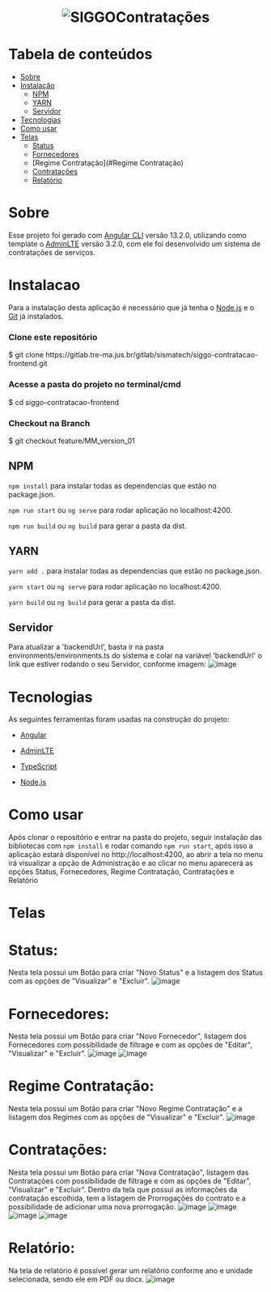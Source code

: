 <h1 align="center">
  <img alt="SIGGOContratações" title="#SIGGOContratações" src="https://user-images.githubusercontent.com/69858181/169584090-d5c33c24-b4f8-41e5-b8e5-9e78e20da7a9.png" />
</h1>

Tabela de conteúdos
=================
<!--ts-->
   *  [Sobre](#Sobre)
   *  [Instalação](#instalacao)
      *  [NPM](#NPM)
      *  [YARN](#YARN)
      *  [Servidor](#Servidor)
   *  [Tecnologias](#tecnologias)
   *  [Como usar](#como-usar)
   *  [Telas](#Telas)
      *  [Status](#Status)
      *  [Fornecedores](#Fornecedores)
      *  [Regime Contratação](#Regime Contratação)
      *  [Contratações](#Contratações)
      *  [Relatório](#Relatório)
<!--te-->



# Sobre
Esse projeto foi gerado com [Angular CLI](https://github.com/angular/angular-cli) versão 13.2.0, utilizando como template o [AdminLTE](https://adminlte.io/themes/v3/index3.html) versão 3.2.0, com ele foi desenvolvido um sistema de contratações de serviços.

# Instalacao
  Para a instalação desta aplicação é necessário que já tenha o [Node.js](https://nodejs.org/en/) e o [Git](https://git-scm.com/downloads) já instalados. 
  
<h3>Clone este repositório</h3>
$ git clone https://gitlab.tre-ma.jus.br/gitlab/sismatech/siggo-contratacao-frontend.git

<h3>Acesse a pasta do projeto no terminal/cmd</h3>
$ cd siggo-contratacao-frontend 

<h3>Checkout na Branch</h3>
$ git checkout feature/MM_version_01

## NPM
  `npm install` para instalar todas as dependencias que estão no package.json.
  
  `npm run start` ou `ng serve` para rodar aplicação no localhost:4200.

  `npm run build` ou `ng build` para gerar a pasta da dist.
 
## YARN
  ` yarn add . ` para instalar todas as dependencias que estão no package.json.

  `yarn start` ou `ng serve` para rodar aplicação no localhost:4200.

  `yarn build` ou `ng build` para gerar a pasta da dist.

## Servidor
   Para atualizar a 'backendUrl', basta ir na pasta environments/environments.ts do sistema e colar na variável 'backendUrl' o link que estiver rodando o seu Servidor, conforme imagem:
  ![image](https://user-images.githubusercontent.com/69858181/169563106-531f1d48-724d-48f3-93ed-2544fa055d49.png)

# Tecnologias
As seguintes ferramentas foram usadas na construção do projeto:
* [Angular](https://github.com/angular/angular-cli)

* [AdminLTE](https://adminlte.io/themes/v3/index3.html)

* [TypeScript](https://www.typescriptlang.org/)

* [Node.js](https://nodejs.org/en/)

# Como usar 

  Após clonar o repositório e entrar na pasta do projeto, seguir instalação das bibliotecas com `npm install` e rodar comando `npm run start`, após isso a aplicação estará disponível no http://localhost:4200, ao abrir a tela no menu irá visualizar a opção de Administração e ao clicar no menu aparecerá as opções Status, Fornecedores, Regime Contratação, Contratações e Relatório
  
# Telas
# Status:
Nesta tela possui um Botão para criar "Novo Status" e a listagem dos Status com as opções de "Visualizar" e "Excluir".
![image](https://user-images.githubusercontent.com/69858181/169588683-a9cbb43e-b916-4156-b7c2-6bc1a5299c53.png)


# Fornecedores: 
Nesta tela possui um Botão para criar "Novo Fornecedor", listagem dos Fornecedores com possibilidade de filtrage e com as opções de "Editar",  "Visualizar" e "Excluir".
![image](https://user-images.githubusercontent.com/69858181/169588617-9a76d4da-848a-4aca-8e46-56962b049d54.png)
![image](https://user-images.githubusercontent.com/69858181/169588757-b3382a91-cd24-4231-9175-ea34e75f5361.png)


# Regime Contratação: 
Nesta tela possui um Botão para criar "Novo Regime Contratação" e a listagem dos Regimes com as opções de "Visualizar" e "Excluir".
![image](https://user-images.githubusercontent.com/69858181/169588808-ba63c6fc-b3b8-4152-ad1d-5629681241a2.png)

# Contratações: 
Nesta tela possui um Botão para criar "Nova Contratação", listagem das Contratações com possibilidade de filtrage e com as opções de "Editar", "Visualizar" e "Excluir". Dentro da tela que possui as informações da contratação escolhida, tem a listagem de Prorrogações do contrato e a possibilidade de adicionar uma nova prorrogação.
  ![image](https://user-images.githubusercontent.com/69858181/169589306-74d8cb3b-1c62-4fc9-9bff-cddcb3a624c0.png)
![image](https://user-images.githubusercontent.com/69858181/169589383-eeeb4c34-de03-4c3c-8649-015811ff6960.png)
![image](https://user-images.githubusercontent.com/69858181/169589421-92ff95bb-10fe-4ef2-bf88-0a592f690e6d.png)
![image](https://user-images.githubusercontent.com/69858181/169589472-e2405a50-e9f2-455c-9b28-808caf08f4fd.png)

  
# Relatório: 
Na tela de relatório é possível gerar um relatório conforme ano e unidade selecionada, sendo ele em PDF ou docx.
![image](https://user-images.githubusercontent.com/69858181/169589077-10acb103-9ef6-4a82-9058-641af939a884.png)
